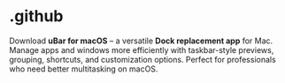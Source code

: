 # .github
Download **uBar for macOS** – a versatile **Dock replacement app** for Mac. Manage apps and windows more efficiently with taskbar-style previews, grouping, shortcuts, and customization options. Perfect for professionals who need better multitasking on macOS.
